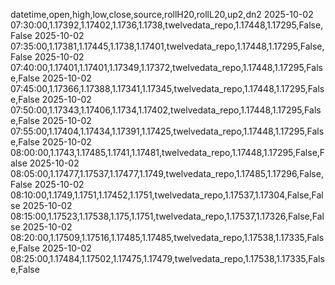 datetime,open,high,low,close,source,rollH20,rollL20,up2,dn2
2025-10-02 07:30:00,1.17392,1.17402,1.1736,1.1738,twelvedata_repo,1.17448,1.17295,False,False
2025-10-02 07:35:00,1.17381,1.17445,1.1738,1.17401,twelvedata_repo,1.17448,1.17295,False,False
2025-10-02 07:40:00,1.17401,1.17401,1.17349,1.17372,twelvedata_repo,1.17448,1.17295,False,False
2025-10-02 07:45:00,1.17366,1.17388,1.17341,1.17345,twelvedata_repo,1.17448,1.17295,False,False
2025-10-02 07:50:00,1.17343,1.17406,1.1734,1.17402,twelvedata_repo,1.17448,1.17295,False,False
2025-10-02 07:55:00,1.17404,1.17434,1.17391,1.17425,twelvedata_repo,1.17448,1.17295,False,False
2025-10-02 08:00:00,1.1743,1.17485,1.1741,1.17481,twelvedata_repo,1.17448,1.17295,False,False
2025-10-02 08:05:00,1.17477,1.17537,1.17477,1.1749,twelvedata_repo,1.17485,1.17296,False,False
2025-10-02 08:10:00,1.1749,1.1751,1.17452,1.1751,twelvedata_repo,1.17537,1.17304,False,False
2025-10-02 08:15:00,1.17523,1.17538,1.175,1.1751,twelvedata_repo,1.17537,1.17326,False,False
2025-10-02 08:20:00,1.17509,1.17516,1.17485,1.17485,twelvedata_repo,1.17538,1.17335,False,False
2025-10-02 08:25:00,1.17484,1.17502,1.17475,1.17479,twelvedata_repo,1.17538,1.17335,False,False
